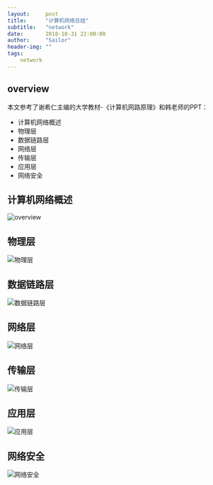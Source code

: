 ```yaml
---
layout:     post
title:      "计算机网络总结"
subtitle:   "network"
date:       2018-10-31 22:00:00
author:     "Sailor"
header-img: ""
tags:
    network
---
```

## overview
本文参考了谢希仁主编的大学教材-《计算机网路原理》和韩老师的PPT：

- 计算机网络概述
- 物理层
- 数据链路层
- 网络层
- 传输层
- 应用层
- 网络安全

## 计算机网络概述

![overview](https://sailorlou.github.io/image/network/network_overview.png)

## 物理层
![物理层](../image/network/network_physics_layer.png)

## 数据链路层
![数据链路层](../image/network/network_data_link_layer.png)

## 网络层
![网络层](../image/network/network_net_layer.png)

## 传输层
![传输层](../image/network/netword_transport_layer.png)

## 应用层
![应用层](../image/network/network_app_layer.png)

## 网络安全
![网络安全](../image/network/network_safty.png)

